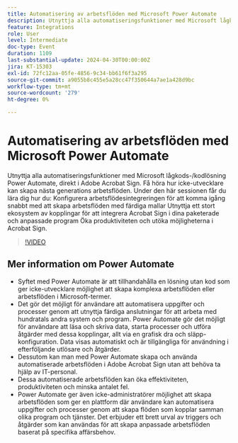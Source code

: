 ```yaml
---
title: Automatisering av arbetsflöden med Microsoft Power Automate
description: Utnyttja alla automatiseringsfunktioner med Microsoft lågkods-/kodlösning Power Automate, direkt i Adobe Acrobat Sign.
feature: Integrations
role: User
level: Intermediate
doc-type: Event
duration: 1109
last-substantial-update: 2024-04-30T00:00:00Z
jira: KT-15303
exl-id: 72fc12aa-05fe-4856-9c34-bb61f6f3a295
source-git-commit: a9055b8c455e5a28cc47f350644a7ae1a428d9bc
workflow-type: tm+mt
source-wordcount: '279'
ht-degree: 0%

---
```


# Automatisering av arbetsflöden med Microsoft Power Automate

Utnyttja alla automatiseringsfunktioner med Microsoft lågkods-/kodlösning Power Automate, direkt i Adobe Acrobat Sign. Få höra hur icke-utvecklare kan skapa nästa generations arbetsflöden. Under den här sessionen får du lära dig hur du: Konfigurera arbetsflödesintegreringen för att komma igång snabbt med att skapa arbetsflöden med färdiga mallar Utnyttja ett stort ekosystem av kopplingar för att integrera Acrobat Sign i dina paketerade och anpassade program Öka produktiviteten och utöka möjligheterna i Acrobat Sign.

>[!VIDEO](https://video.tv.adobe.com/v/3428194/?learn=on)

## Mer information om Power Automate

* Syftet med Power Automate är att tillhandahålla en lösning utan kod som ger icke-utvecklare möjlighet att skapa komplexa arbetsflöden eller arbetsflöden i Microsoft-termer.
* Det gör det möjligt för användare att automatisera uppgifter och processer genom att utnyttja färdiga anslutningar för att arbeta med hundratals andra system och program. Power Automate gör det möjligt för användare att läsa och skriva data, starta processer och utföra åtgärder med dessa kopplingar, allt via en grafisk dra och släpp-konfiguration. Data visas automatiskt och är tillgängliga för användning i efterföljande utlösare och åtgärder.
* Dessutom kan man med Power Automate skapa och använda automatiserade arbetsflöden i Adobe Acrobat Sign utan att behöva ta hjälp av IT-personal.
* Dessa automatiserade arbetsflöden kan öka effektiviteten, produktiviteten och minska antalet fel.
* Power Automate ger även icke-administratörer möjlighet att skapa arbetsflöden som ger en plattform där användare kan automatisera uppgifter och processer genom att skapa flöden som kopplar samman olika program och tjänster. Det erbjuder ett brett urval av triggers och åtgärder som kan användas för att skapa anpassade arbetsflöden baserat på specifika affärsbehov.
